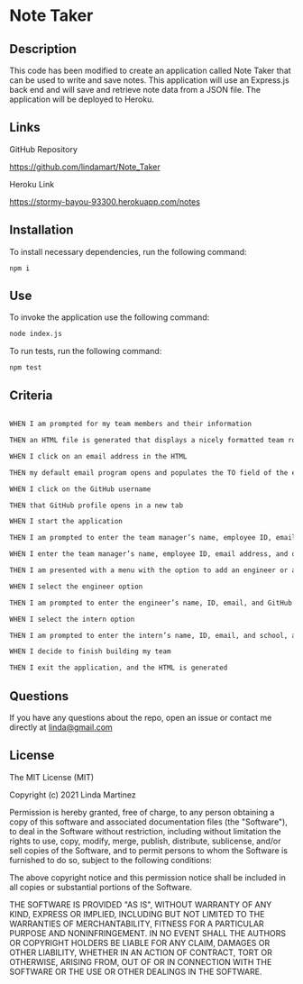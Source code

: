 # Note Taker

## Description

This code has been modified to create an application called Note Taker that can be used to write and save notes. This application will use an Express.js back end and will save and retrieve note data from a JSON file.  The application will be deployed to Heroku. 

## Links
GitHub Repository

https://github.com/lindamart/Note_Taker


Heroku Link

https://stormy-bayou-93300.herokuapp.com/notes

## Installation

To install necessary dependencies, run the following command:

```
npm i
```
## Use
To invoke the application use the following command:

```bash
node index.js
```

To run tests, run the following command:

```
npm test
```

## Criteria

```md

WHEN I am prompted for my team members and their information

THEN an HTML file is generated that displays a nicely formatted team roster based on user input

WHEN I click on an email address in the HTML

THEN my default email program opens and populates the TO field of the email with the address

WHEN I click on the GitHub username

THEN that GitHub profile opens in a new tab

WHEN I start the application

THEN I am prompted to enter the team manager’s name, employee ID, email address, and office number

WHEN I enter the team manager’s name, employee ID, email address, and office number

THEN I am presented with a menu with the option to add an engineer or an intern or to finish building my team

WHEN I select the engineer option

THEN I am prompted to enter the engineer’s name, ID, email, and GitHub username, and I am taken back to the menu

WHEN I select the intern option

THEN I am prompted to enter the intern’s name, ID, email, and school, and I am taken back to the menu

WHEN I decide to finish building my team

THEN I exit the application, and the HTML is generated

```


## Questions

If you have any questions about the repo, open an issue or contact me directly at [linda@gmail.com](mailto:linda@gmail.com)

## License

The MIT License (MIT)

Copyright (c) 2021 Linda Martinez

Permission is hereby granted, free of charge, to any person obtaining a copy of this software and associated documentation files (the "Software"), to deal in the Software without restriction, including without limitation the rights to use, copy, modify, merge, publish, distribute, sublicense, and/or sell copies of the Software, and to permit persons to whom the Software is furnished to do so, subject to the following conditions:

The above copyright notice and this permission notice shall be included in all copies or substantial portions of the Software.

THE SOFTWARE IS PROVIDED "AS IS", WITHOUT WARRANTY OF ANY KIND, EXPRESS OR IMPLIED, INCLUDING BUT NOT LIMITED TO THE WARRANTIES OF MERCHANTABILITY, FITNESS FOR A PARTICULAR PURPOSE AND NONINFRINGEMENT. IN NO EVENT SHALL THE AUTHORS OR COPYRIGHT HOLDERS BE LIABLE FOR ANY CLAIM, DAMAGES OR OTHER LIABILITY, WHETHER IN AN ACTION OF CONTRACT, TORT OR OTHERWISE, ARISING FROM, OUT OF OR IN CONNECTION WITH THE SOFTWARE OR THE USE OR OTHER DEALINGS IN THE SOFTWARE.
  






